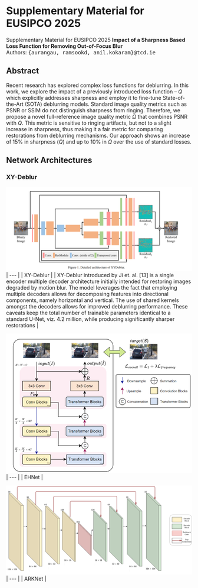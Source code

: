 # Supplementary Material for EUSIPCO 2025
Supplementary Material for EUSIPCO 2025
**Impact of a Sharpness Based Loss Function for Removing Out-of-Focus Blur** <br />
Authors: <samp>{aurangau, ramsookd, anil.kokaram}@tcd.ie</samp>

## Abstract
Recent research has explored complex loss functions for deblurring. In this work, we explore the impact of a previously introduced loss function – $Q$ which explicitly addresses sharpness and employ it to fine-tune State-of-the-Art (SOTA) deblurring models. Standard image quality metrics such as PSNR or SSIM do not distinguish sharpness from ringing. Therefore, we propose a novel full-reference image quality metric $\Omega$ that combines PSNR
with $Q$. This metric is sensitive to ringing artifacts, but not to a slight increase in sharpness, thus making it a fair metric for comparing restorations from deblurring mechanisms. Our approach shows an increase of 15% in sharpness ($Q$) and up to 10% in $\Omega$ over the use of standard losses.

## Network Architectures

### XY-Deblur
![XY-Deblur](Network_Architectures/XY_Deblur_arch.png)
| --- |
| XY-Deblur |
| XY-Deblur introduced by Ji et. al. [13] is a single encoder
multiple decoder architecture initially intended for restoring
images degraded by motion blur. The model leverages the
fact that employing multiple decoders allows for decomposing
features into directional components, namely horizontal and
vertical. The use of shared kernels amongst the decoders
allows for improved deblurring performance. These caveats
keep the total number of trainable parameters identical to a
standard U-Net, viz. 4.2 million, while producing significantly
sharper restorations |

![EHNet](Network_Architectures/EHNet.png)
| --- |
| EHNet |

![ARKNet](Network_Architectures/ARKNet_EUSIPCO.png)
| --- |
| ARKNet |
